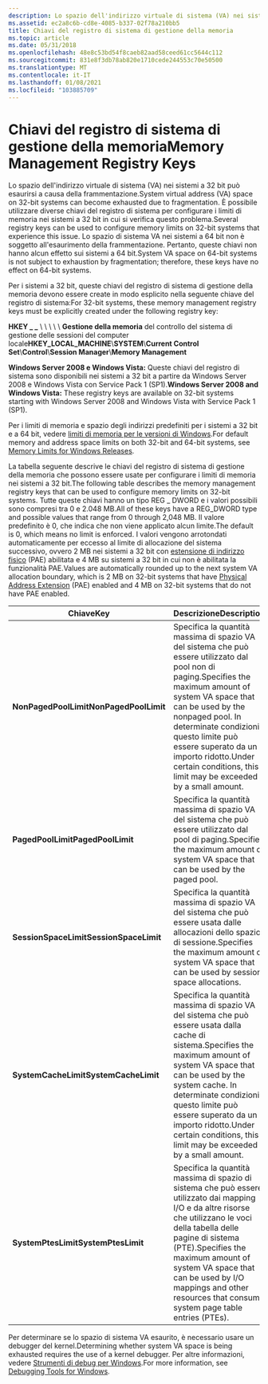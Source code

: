 ```yaml
---
description: Lo spazio dell'indirizzo virtuale di sistema (VA) nei sistemi a 32 bit può esaurirsi a causa della frammentazione. È possibile utilizzare diverse chiavi del registro di sistema per configurare i limiti di memoria nei sistemi a 32 bit in cui si verifica questo problema.
ms.assetid: ec2a8c6b-cd8e-4085-b337-02f78a210bb5
title: Chiavi del registro di sistema di gestione della memoria
ms.topic: article
ms.date: 05/31/2018
ms.openlocfilehash: 48e8c53bd54f8caeb82aad58ceed61cc5644c112
ms.sourcegitcommit: 831e8f3db78ab820e1710cede244553c70e50500
ms.translationtype: MT
ms.contentlocale: it-IT
ms.lasthandoff: 01/08/2021
ms.locfileid: "103885709"
---
```

# <a name="memory-management-registry-keys"></a><span data-ttu-id="47a75-104">Chiavi del registro di sistema di gestione della memoria</span><span class="sxs-lookup"><span data-stu-id="47a75-104">Memory Management Registry Keys</span></span>

<span data-ttu-id="47a75-105">Lo spazio dell'indirizzo virtuale di sistema (VA) nei sistemi a 32 bit può esaurirsi a causa della frammentazione.</span><span class="sxs-lookup"><span data-stu-id="47a75-105">System virtual address (VA) space on 32-bit systems can become exhausted due to fragmentation.</span></span> <span data-ttu-id="47a75-106">È possibile utilizzare diverse chiavi del registro di sistema per configurare i limiti di memoria nei sistemi a 32 bit in cui si verifica questo problema.</span><span class="sxs-lookup"><span data-stu-id="47a75-106">Several registry keys can be used to configure memory limits on 32-bit systems that experience this issue.</span></span> <span data-ttu-id="47a75-107">Lo spazio di sistema VA nei sistemi a 64 bit non è soggetto all'esaurimento della frammentazione. Pertanto, queste chiavi non hanno alcun effetto sui sistemi a 64 bit.</span><span class="sxs-lookup"><span data-stu-id="47a75-107">System VA space on 64-bit systems is not subject to exhaustion by fragmentation; therefore, these keys have no effect on 64-bit systems.</span></span>

<span data-ttu-id="47a75-108">Per i sistemi a 32 bit, queste chiavi del registro di sistema di gestione della memoria devono essere create in modo esplicito nella seguente chiave del registro di sistema:</span><span class="sxs-lookup"><span data-stu-id="47a75-108">For 32-bit systems, these memory management registry keys must be explicitly created under the following registry key:</span></span>

<span data-ttu-id="47a75-109">**HKEY \_ \_** \\  \\  \\  \\  \\ **Gestione della memoria** del controllo del sistema di gestione delle sessioni del computer locale</span><span class="sxs-lookup"><span data-stu-id="47a75-109">**HKEY\_LOCAL\_MACHINE**\\**SYSTEM**\\**Current Control Set**\\**Control**\\**Session Manager**\\**Memory Management**</span></span>

<span data-ttu-id="47a75-110">**Windows Server 2008 e Windows Vista:** Queste chiavi del registro di sistema sono disponibili nei sistemi a 32 bit a partire da Windows Server 2008 e Windows Vista con Service Pack 1 (SP1).</span><span class="sxs-lookup"><span data-stu-id="47a75-110">**Windows Server 2008 and Windows Vista:** These registry keys are available on 32-bit systems starting with Windows Server 2008 and Windows Vista with Service Pack 1 (SP1).</span></span>

<span data-ttu-id="47a75-111">Per i limiti di memoria e spazio degli indirizzi predefiniti per i sistemi a 32 bit e a 64 bit, vedere [limiti di memoria per le versioni di Windows](memory-limits-for-windows-releases.md).</span><span class="sxs-lookup"><span data-stu-id="47a75-111">For default memory and address space limits on both 32-bit and 64-bit systems, see [Memory Limits for Windows Releases](memory-limits-for-windows-releases.md).</span></span>

<span data-ttu-id="47a75-112">La tabella seguente descrive le chiavi del registro di sistema di gestione della memoria che possono essere usate per configurare i limiti di memoria nei sistemi a 32 bit.</span><span class="sxs-lookup"><span data-stu-id="47a75-112">The following table describes the memory management registry keys that can be used to configure memory limits on 32-bit systems.</span></span> <span data-ttu-id="47a75-113">Tutte queste chiavi hanno un tipo REG \_ DWORD e i valori possibili sono compresi tra 0 e 2.048 MB.</span><span class="sxs-lookup"><span data-stu-id="47a75-113">All of these keys have a REG\_DWORD type and possible values that range from 0 through 2,048 MB.</span></span> <span data-ttu-id="47a75-114">Il valore predefinito è 0, che indica che non viene applicato alcun limite.</span><span class="sxs-lookup"><span data-stu-id="47a75-114">The default is 0, which means no limit is enforced.</span></span> <span data-ttu-id="47a75-115">I valori vengono arrotondati automaticamente per eccesso al limite di allocazione del sistema successivo, ovvero 2 MB nei sistemi a 32 bit con [estensione di indirizzo fisico](physical-address-extension.md) (PAE) abilitata e 4 MB su sistemi a 32 bit in cui non è abilitata la funzionalità PAE.</span><span class="sxs-lookup"><span data-stu-id="47a75-115">Values are automatically rounded up to the next system VA allocation boundary, which is 2 MB on 32-bit systems that have [Physical Address Extension](physical-address-extension.md) (PAE) enabled and 4 MB on 32-bit systems that do not have PAE enabled.</span></span>



| <span data-ttu-id="47a75-116">Chiave</span><span class="sxs-lookup"><span data-stu-id="47a75-116">Key</span></span>                   | <span data-ttu-id="47a75-117">Descrizione</span><span class="sxs-lookup"><span data-stu-id="47a75-117">Description</span></span>                                                                                                                                                    |
|-----------------------|----------------------------------------------------------------------------------------------------------------------------------------------------------------|
| <span data-ttu-id="47a75-118">**NonPagedPoolLimit**</span><span class="sxs-lookup"><span data-stu-id="47a75-118">**NonPagedPoolLimit**</span></span> | <span data-ttu-id="47a75-119">Specifica la quantità massima di spazio VA del sistema che può essere utilizzato dal pool non di paging.</span><span class="sxs-lookup"><span data-stu-id="47a75-119">Specifies the maximum amount of system VA space that can be used by the nonpaged pool.</span></span> <span data-ttu-id="47a75-120">In determinate condizioni, questo limite può essere superato da un importo ridotto.</span><span class="sxs-lookup"><span data-stu-id="47a75-120">Under certain conditions, this limit may be exceeded by a small amount.</span></span> |
| <span data-ttu-id="47a75-121">**PagedPoolLimit**</span><span class="sxs-lookup"><span data-stu-id="47a75-121">**PagedPoolLimit**</span></span>    | <span data-ttu-id="47a75-122">Specifica la quantità massima di spazio VA del sistema che può essere utilizzato dal pool di paging.</span><span class="sxs-lookup"><span data-stu-id="47a75-122">Specifies the maximum amount of system VA space that can be used by the paged pool.</span></span>                                                                            |
| <span data-ttu-id="47a75-123">**SessionSpaceLimit**</span><span class="sxs-lookup"><span data-stu-id="47a75-123">**SessionSpaceLimit**</span></span> | <span data-ttu-id="47a75-124">Specifica la quantità massima di spazio VA del sistema che può essere usata dalle allocazioni dello spazio di sessione.</span><span class="sxs-lookup"><span data-stu-id="47a75-124">Specifies the maximum amount of system VA space that can be used by session space allocations.</span></span>                                                                 |
| <span data-ttu-id="47a75-125">**SystemCacheLimit**</span><span class="sxs-lookup"><span data-stu-id="47a75-125">**SystemCacheLimit**</span></span>  | <span data-ttu-id="47a75-126">Specifica la quantità massima di spazio VA del sistema che può essere usata dalla cache di sistema.</span><span class="sxs-lookup"><span data-stu-id="47a75-126">Specifies the maximum amount of system VA space that can be used by the system cache.</span></span> <span data-ttu-id="47a75-127">In determinate condizioni, questo limite può essere superato da un importo ridotto.</span><span class="sxs-lookup"><span data-stu-id="47a75-127">Under certain conditions, this limit may be exceeded by a small amount.</span></span>  |
| <span data-ttu-id="47a75-128">**SystemPtesLimit**</span><span class="sxs-lookup"><span data-stu-id="47a75-128">**SystemPtesLimit**</span></span>   | <span data-ttu-id="47a75-129">Specifica la quantità massima di spazio di sistema che può essere utilizzato dai mapping I/O e da altre risorse che utilizzano le voci della tabella delle pagine di sistema (PTE).</span><span class="sxs-lookup"><span data-stu-id="47a75-129">Specifies the maximum amount of system VA space that can be used by I/O mappings and other resources that consume system page table entries (PTEs).</span></span>            |



 

<span data-ttu-id="47a75-130">Per determinare se lo spazio di sistema VA esaurito, è necessario usare un debugger del kernel.</span><span class="sxs-lookup"><span data-stu-id="47a75-130">Determining whether system VA space is being exhausted requires the use of a kernel debugger.</span></span> <span data-ttu-id="47a75-131">Per altre informazioni, vedere [Strumenti di debug per Windows](https://msdn.microsoft.com/library/cc267445.aspx).</span><span class="sxs-lookup"><span data-stu-id="47a75-131">For more information, see [Debugging Tools for Windows](https://msdn.microsoft.com/library/cc267445.aspx).</span></span>

 

 



